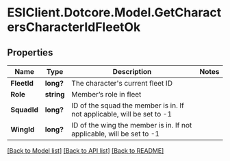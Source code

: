 # ESIClient.Dotcore.Model.GetCharactersCharacterIdFleetOk
## Properties

Name | Type | Description | Notes
------------ | ------------- | ------------- | -------------
**FleetId** | **long?** | The character&#39;s current fleet ID | 
**Role** | **string** | Member’s role in fleet | 
**SquadId** | **long?** | ID of the squad the member is in. If not applicable, will be set to -1 | 
**WingId** | **long?** | ID of the wing the member is in. If not applicable, will be set to -1 | 

[[Back to Model list]](../README.md#documentation-for-models) [[Back to API list]](../README.md#documentation-for-api-endpoints) [[Back to README]](../README.md)

